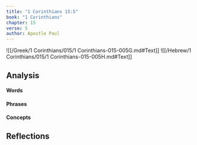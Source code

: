 ```yaml
---
title: "1 Corinthians 15:5"
book: "1 Corinthians"
chapter: 15
verse: 5
author: Apostle Paul
---
```

![[/Greek/1 Corinthians/015/1 Corinthians-015-005G.md#Text]]
![[/Hebrew/1 Corinthians/015/1 Corinthians-015-005H.md#Text]]

## Analysis

#### Words

#### Phrases

#### Concepts

## Reflections
